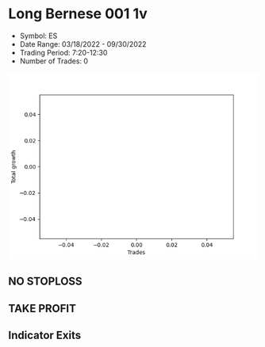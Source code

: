 # Long Bernese 001 1v 
- Symbol: ES
- Date Range: 03/18/2022 - 09/30/2022
- Trading Period: 7:20-12:30
- Number of Trades: 0

![Plot](LongBernese0011vES.png)
## NO STOPLOSS










## TAKE PROFIT






## Indicator Exits
